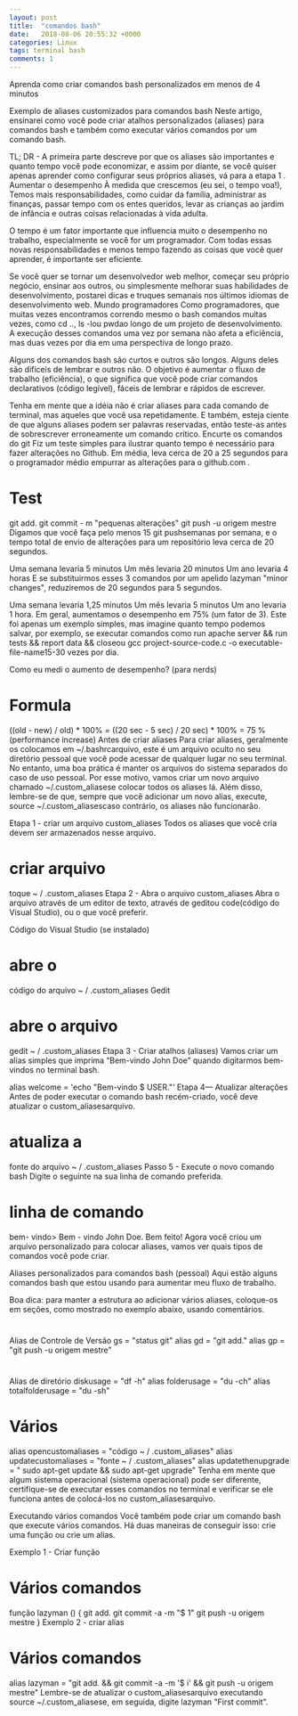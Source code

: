 ```yaml
---
layout: post
title:  "comandos bash"
date:   2018-08-06 20:55:32 +0000
categories: Linux
tags: terminal bash
comments: 1
---
```


Aprenda como criar comandos bash personalizados em menos de 4 minutos

Exemplo de aliases customizados para comandos bash
Neste artigo, ensinarei como você pode criar atalhos personalizados (aliases) para comandos bash e também como executar vários comandos por um comando bash.

TL; DR - A primeira parte descreve por que os aliases são importantes e quanto tempo você pode economizar, e assim por diante, se você quiser apenas aprender como configurar seus próprios aliases, vá para a etapa 1 .
Aumentar o desempenho
À medida que crescemos (eu sei, o tempo voa!), Temos mais responsabilidades, como cuidar da família, administrar as finanças, passar tempo com os entes queridos, levar as crianças ao jardim de infância e outras coisas relacionadas à vida adulta.

O tempo é um fator importante que influencia muito o desempenho no trabalho, especialmente se você for um programador. Com todas essas novas responsabilidades e menos tempo fazendo as coisas que você quer aprender, é importante ser eficiente.

Se você quer se tornar um desenvolvedor web melhor, começar seu próprio negócio, ensinar aos outros, ou simplesmente melhorar suas habilidades de desenvolvimento, postarei dicas e truques semanais nos últimos idiomas de desenvolvimento web.
Mundo programadores
Como programadores, que muitas vezes encontramos correndo mesmo o bash comandos muitas vezes, como cd .., ls -lou pwdao longo de um projeto de desenvolvimento. A execução desses comandos uma vez por semana não afeta a eficiência, mas duas vezes por dia em uma perspectiva de longo prazo.

Alguns dos comandos bash são curtos e outros são longos. Alguns deles são difíceis de lembrar e outros não. O objetivo é aumentar o fluxo de trabalho (eficiência), o que significa que você pode criar comandos declarativos (código legível), fáceis de lembrar e rápidos de escrever.

Tenha em mente que a idéia não é criar aliases para cada comando de terminal, mas aqueles que você usa repetidamente. E também, esteja ciente de que alguns aliases podem ser palavras reservadas, então teste-as antes de sobrescrever erroneamente um comando crítico.
Encurte os comandos do git
Fiz um teste simples para ilustrar quanto tempo é necessário para fazer alterações no Github. Em média, leva cerca de 20 a 25 segundos para o programador médio empurrar as alterações para o github.com .

# Test 
git add. 
git commit - m "pequenas alterações" 
git push -u origem mestre
Digamos que você faça pelo menos 15 git pushsemanas por semana, e o tempo total de envio de alterações para um repositório leva cerca de 20 segundos.

Uma semana levaria 5 minutos
Um mês levaria 20 minutos
Um ano levaria 4 horas
E se substituirmos esses 3 comandos por um apelido lazyman "minor changes", reduziremos de 20 segundos para 5 segundos.

Uma semana levaria 1,25 minutos
Um mês levaria 5 minutos
Um ano levaria 1 hora.
Em geral, aumentamos o desempenho em 75% (um fator de 3). Este foi apenas um exemplo simples, mas imagine quanto tempo podemos salvar, por exemplo, se executar comandos como run apache server && run tests && report data && closeou gcc project-source-code.c -o executable-file-name15-30 vezes por dia.

Como eu medi o aumento de desempenho? (para nerds)
# Formula
((old - new) / old) * 100%
= ((20 sec - 5 sec) / 20 sec) * 100%
= 75 % (performance increase) 
Antes de criar aliases
Para criar aliases, geralmente os colocamos em ~/.bashrcarquivo, este é um arquivo oculto no seu diretório pessoal que você pode acessar de qualquer lugar no seu terminal. No entanto, uma boa prática é manter os arquivos do sistema separados do caso de uso pessoal. Por esse motivo, vamos criar um novo arquivo chamado ~/.custom_aliasese colocar todos os aliases lá. Além disso, lembre-se de que, sempre que você adicionar um novo alias, execute, source ~/.custom_aliasescaso contrário, os aliases não funcionarão.

Etapa 1 - criar um arquivo custom_aliases
Todos os aliases que você cria devem ser armazenados nesse arquivo.

# criar arquivo 
toque ~ / .custom_aliases
Etapa 2 - Abra o arquivo custom_aliases
Abra o arquivo através de um editor de texto, através de geditou code(código do Visual Studio), ou o que você preferir.

Código do Visual Studio (se instalado)

# abre o 
código do arquivo ~ / .custom_aliases
Gedit

# abre o arquivo 
gedit ~ / .custom_aliases
Etapa 3 - Criar atalhos (aliases)
Vamos criar um alias simples que imprima “Bem-vindo John Doe” quando digitarmos bem-vindos no terminal bash.

alias welcome = 'echo "Bem-vindo $ USER."'
Etapa 4— Atualizar alterações
Antes de poder executar o comando bash recém-criado, você deve atualizar o custom_aliasesarquivo.

# atualiza a 
fonte do arquivo ~ / .custom_aliases
Passo 5 - Execute o novo comando bash
Digite o seguinte na sua linha de comando preferida.

# linha de comando 
bem- 
vindo> Bem - vindo John Doe.
Bem feito! Agora você criou um arquivo personalizado para colocar aliases, vamos ver quais tipos de comandos você pode criar.

Aliases personalizados para comandos bash (pessoal)
Aqui estão alguns comandos bash que estou usando para aumentar meu fluxo de trabalho.

Boa dica: para manter a estrutura ao adicionar vários aliases, coloque-os em seções, como mostrado no exemplo abaixo, usando comentários.
#
 Alias ​​de Controle de Versão gs = "status git" 
alias gd = "git add." 
alias gp = "git push -u origem mestre"

#
 Alias ​​de diretório diskusage = "df -h" 
alias folderusage = "du -ch" 
alias totalfolderusage = "du -sh"

# Vários  
 alias opencustomaliases = "código ~ / .custom_aliases" 
alias updatecustomaliases = "fonte ~ / .custom_aliases" 
alias updatethenupgrade = " sudo apt-get update && sudo apt-get upgrade"
Tenha em mente que algum sistema operacional (sistema operacional) pode ser diferente, certifique-se de executar esses comandos no terminal e verificar se ele funciona antes de colocá-los no custom_aliasesarquivo.

Executando vários comandos
Você também pode criar um comando bash que execute vários comandos. Há duas maneiras de conseguir isso: crie uma função ou crie um alias.

Exemplo 1 - Criar função
# Vários comandos
função lazyman () { 
    git add. 
    git commit -a -m "$ 1" 
    git push -u origem mestre 
}
Exemplo 2 - criar alias
# Vários comandos
alias lazyman = "git add. && git commit -a -m '$ i' && git push -u origem mestre"
Lembre-se de atualizar o custom_aliasesarquivo executando source ~/.custom_aliasese, em seguida, digite lazyman "First commit".